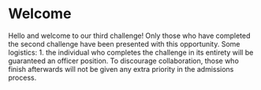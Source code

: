 # Welcome
Hello and welcome to our third challenge! Only those who have completed the second challenge have been presented with this opportunity. 
Some logistics:   1. the individual who completes the challenge in its entirety will be guaranteed an officer position. 
To discourage collaboration, those who finish afterwards will not be given any extra priority in the admissions process.
